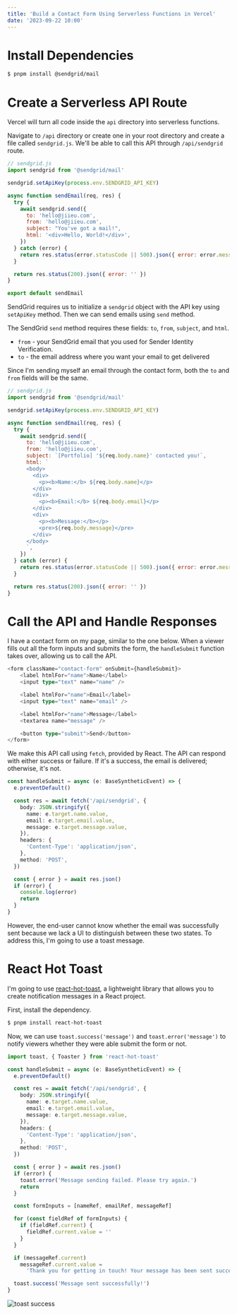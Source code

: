 ```yaml
---
title: 'Build a Contact Form Using Serverless Functions in Vercel'
date: '2023-09-22 10:00'
---
```


# Install Dependencies

```sh
$ pnpm install @sendgrid/mail
```

# Create a Serverless API Route

Vercel will turn all code inside the `api` directory into serverless functions.

Navigate to `/api` directory or create one in your root directory and create a file called `sendgrid.js`. We'll be able to call this API through `/api/sendgrid` route.

```js
// sendgrid.js
import sendgrid from '@sendgrid/mail'

sendgrid.setApiKey(process.env.SENDGRID_API_KEY)

async function sendEmail(req, res) {
  try {
    await sendgrid.send({
      to: 'hello@jiieu.com',
      from: 'hello@jiieu.com',
      subject: "You've got a mail!",
      html: '<div>Hello, World!</div>',
    })
  } catch (error) {
    return res.status(error.statusCode || 500).json({ error: error.message })
  }

  return res.status(200).json({ error: '' })
}

export default sendEmail
```

SendGrid requires us to initialize a `sendgrid` object with the API key using `setApiKey` method. Then we can send emails using `send` method.

The SendGrid `send` method requires these fields: `to`, `from`, `subject`, and `html`.

- `from` - your SendGrid email that you used for Sender Identity Verification.
- `to` - the email address where you want your email to get delivered

Since I'm sending myself an email through the contact form, both the `to` and `from` fields will be the same.

```js
// sendgrid.js
import sendgrid from '@sendgrid/mail'

sendgrid.setApiKey(process.env.SENDGRID_API_KEY)

async function sendEmail(req, res) {
  try {
    await sendgrid.send({
      to: 'hello@jiieu.com',
      from: 'hello@jiieu.com',
      subject: `[Portfolio] '${req.body.name}' contacted you!`,
      html: `
      <body>
        <div>
          <p><b>Name:</b> ${req.body.name}</p>
        </div>
        <div>
          <p><b>Email:</b> ${req.body.email}</p>
        </div>
        <div>
          <p><b>Message:</b></p>
          <pre>${req.body.message}</pre>
        </div>
      </body>
      `,
    })
  } catch (error) {
    return res.status(error.statusCode || 500).json({ error: error.message })
  }

  return res.status(200).json({ error: '' })
}
```

# Call the API and Handle Responses

I have a contact form on my page, similar to the one below. When a viewer fills out all the form inputs and submits the form, the `handleSubmit` function takes over, allowing us to call the API.

```ts
<form className="contact-form" onSubmit={handleSubmit}>
    <label htmlFor="name">Name</label>
    <input type="text" name="name" />

    <label htmlFor="name">Email</label>
    <input type="text" name="email" />

    <label htmlFor="name">Message</label>
    <textarea name="message" />

    <button type="submit">Send</button>
</form>
```

We make this API call using `fetch`, provided by React. The API can respond with either success or failure. If it's a success, the email is delivered; otherwise, it's not.

```ts
const handleSubmit = async (e: BaseSyntheticEvent) => {
  e.preventDefault()

  const res = await fetch('/api/sendgrid', {
    body: JSON.stringify({
      name: e.target.name.value,
      email: e.target.email.value,
      message: e.target.message.value,
    }),
    headers: {
      'Content-Type': 'application/json',
    },
    method: 'POST',
  })

  const { error } = await res.json()
  if (error) {
    console.log(error)
    return
  }
}
```

However, the end-user cannot know whether the email was successfully sent because we lack a UI to distinguish between these two states. To address this, I'm going to use a toast message.

# React Hot Toast

I'm going to use [react-hot-toast](https://github.com/timolins/react-hot-toast), a lightweight library that allows you to create notification messages in a React project.

First, install the dependency.

```sh
$ pnpm install react-hot-toast
```

Now, we can use `toast.success('message')` and `toast.error('message')` to notify viewers whether they were able submit the form or not.

```ts
import toast, { Toaster } from 'react-hot-toast'

const handleSubmit = async (e: BaseSyntheticEvent) => {
  e.preventDefault()

  const res = await fetch('/api/sendgrid', {
    body: JSON.stringify({
      name: e.target.name.value,
      email: e.target.email.value,
      message: e.target.message.value,
    }),
    headers: {
      'Content-Type': 'application/json',
    },
    method: 'POST',
  })

  const { error } = await res.json()
  if (error) {
    toast.error('Message sending failed. Please try again.')
    return
  }

  const formInputs = [nameRef, emailRef, messageRef]

  for (const fieldRef of formInputs) {
    if (fieldRef.current) {
      fieldRef.current.value = ''
    }
  }

  if (messageRef.current)
    messageRef.current.value =
      'Thank you for getting in touch! Your message has been sent successfully.'

  toast.success('Message sent successfully!')
}
```

![toast success](/images/toast-success.gif)
